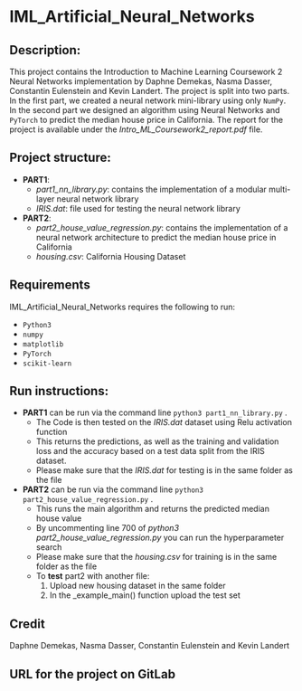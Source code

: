 # IML_Artificial_Neural_Networks

## Description:

This project contains the Introduction to Machine Learning Coursework 2 Neural Networks implementation by Daphne Demekas, Nasma Dasser, Constantin Eulenstein and Kevin Landert. The project is split into two parts. In the first part, we created a neural network mini-library using only ```NumPy```. In the second part we designed an algorithm using Neural Networks and ```PyTorch``` to predict the median house price in California. The report for the project is available under the _Intro_ML_Coursework2_report.pdf_ file.


## Project structure:
* **PART1**: 
    * _part1_nn_library.py_: contains the implementation of a modular multi-layer neural network library 
    * _IRIS.dat_: file used for testing the neural network library
* **PART2**:
    * _part2_house_value_regression.py_: contains the implementation of a neural network architecture to predict the median house price in California
    * _housing.csv_: California Housing Dataset 

## Requirements
IML_Artificial_Neural_Networks requires the following to run: 
* ```Python3```
* ```numpy ```
* ```matplotlib```
* ```PyTorch```
* ```scikit-learn```

## Run instructions:

* **PART1** can be run via the command line ```python3 part1_nn_library.py``` . 
    * The Code is then tested on the _IRIS.dat_ dataset using Relu activation function
    * This returns the predictions, as well as the training and validation loss and the accuracy based on a test data split from the IRIS dataset.
    * Please make sure that the _IRIS.dat_ for testing is in the same folder as the file 
* **PART2** can be run via the command line ```python3 part2_house_value_regression.py``` .
    * This runs the main algorithm and returns the predicted median house value 
    * By uncommenting line 700 of _python3 part2_house_value_regression.py_ you can run the hyperparameter search 
    * Please make sure that the _housing.csv_ for training is in the same folder as the file 
    * To **test** part2 with another file:
        1. Upload new housing dataset in the same folder
        2. In the _example_main() function upload the test set
## Credit
Daphne Demekas, Nasma Dasser, Constantin Eulenstein and Kevin Landert

## URL for the project on GitLab
